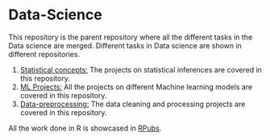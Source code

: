 # Data-Science
This repository is the parent repository where all the different tasks in the Data science are merged. 
Different tasks in Data science are shown in different repositories.

1) [Statistical concepts:](https://github.com/Kanchan-Adabala/Statistics-Multivariate-Methods) The projects on statistical inferences are covered in this repository.
2) [ML Projects:](https://github.com/Kanchan-Adabala/ML-Projects) All the projects on different Machine learning models are covered in this repository.
3) [Data-preprocessing:]() The data cleaning and processing projects are covered in this repository.

All the work done in R is showcased in [RPubs](https://rpubs.com/Kanchan_Adabala).
